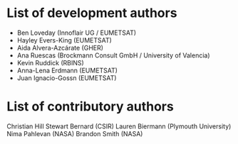 # List of development authors
* Ben Loveday (Innoflair UG / EUMETSAT)
* Hayley Evers-King (EUMETSAT)
* Aida Alvera-Azcárate (GHER)
* Ana Ruescas (Brockmann Consult GmbH / University of Valencia)
* Kevin Ruddick (RBINS)
* Anna-Lena Erdmann (EUMETSAT)
* Juan Ignacio-Gossn (EUMETSAT)

# List of contributory authors
Christian Hill
Stewart Bernard (CSIR)
Lauren Biermann (Plymouth University)
Nima Pahlevan (NASA)
Brandon Smith (NASA)